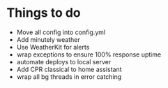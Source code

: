 # Things to do

- Move all config into config.yml
- Add minutely weather
- Use WeatherKit for alerts
- wrap exceptions to ensure 100% response uptime
- automate deploys to local server
- Add CPR classical to home assistant
- wrap all bg threads in error catching